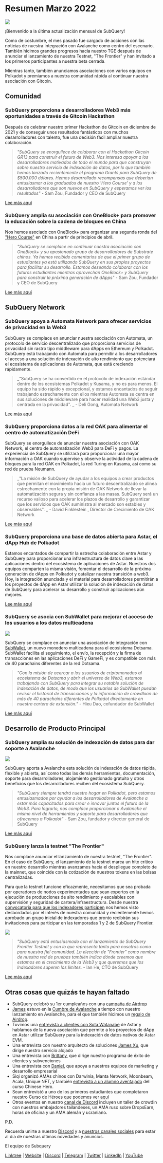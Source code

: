 # Resumen Marzo 2022

![](https://miro.medium.com/max/1400/1*ePGA5YU2NgY-qhQ66xAzcg.png)

¡Bienvenido a la última actualización mensual de SubQuery!

Como de costumbre, el mes pasado fue cargado de acciones con las noticias de nuestra integración con Avalanche como centro del escenario. También hicimos grandes progresos hacia nuestro TGE después de anunciar el lanzamiento de nuestra Testnet, "The Frontier" y han invitado a los primeros participantes a nuestra beta cerrada.

Mientras tanto, también anunciamos asociaciones con varios equipos en Polkadot y premiamos a nuestra comunidad rápida al continuar nuestra asociación con Gitcoin.

## Comunidad

### SubQuery proporciona a desarrolladores Web3 más oportunidades a través de Gitcoin Hackathon

Después de celebrar nuestro primer Hackathon de Gitcoin en diciembre de 2021 y de conseguir unos resultados fantásticos con muchos desarrolladores con talento, fue una decisión fácil ampliar nuestra colaboración.

> _"SubQuery se enorgullece de colaborar con el Hackathon Gitcoin GR13 para construir el futuro de Web3. Nos interesa apoyar a los desarrolladores motivados de todo el mundo para que construyan sobre nuestro servicio de indexación de datos, por lo que también hemos lanzado recientemente el programa Grants para SubQuery de $500.000 dólares. Hemos desarrollado recompensas que deberían entusiasmar a los graduados de nuestro 'Hero Course' y a los desarrolladores que son nuevos en SubQuery y esperamos ver los resultados"_ - Sam Zou, Fundador y CEO de SubQuery

[Lee más aquí](../blogs/20220308-gitcoin13-hackathon.md)

### SubQuery amplía su asociación con OneBlock+ para promover la educación sobre la cadena de bloques en China

Nos hemos asociado con OneBlock+ para organizar una segunda ronda del ["Hero Course"](https://doc.subquery.network/academy/herocourse/) en China a partir de principios de abril.

> _"SubQuery se complace en continuar nuestra asociación con OneBlock+ y su apasionado grupo de desarrolladores de Substrate chinos. Ya hemos recibido comentarios de que el primer grupo de estudiantes ya está utilizando SubQuery en sus propios proyectos para facilitar su desarrollo. Estamos deseando colaborar con los futuros estudiantes mientras aprovechan OneBlock+ y SubQuery para construir la próxima generación de dApps"_ - Sam Zou, Fundador y CEO de SubQuery

[Lee más aquí](../blogs/20220308-oneblock-education.md)

## SubQuery Network

### SubQuery apoya a Automata Network para ofrecer servicios de privacidad en la Web3

SubQuery se complace en anunciar nuestra asociación con Automata, un protocolo de servicio descentralizado que proporciona servicios de privacidad sin rastro tipo middleware para dApps en Ethereum y Polkadot. SubQuery está trabajando con Automata para permitir a los desarrolladores el acceso a una solución de indexación de alto rendimiento que potenciará el ecosistema de aplicaciones de Automata, que está creciendo rápidamente.

> _"SubQuery se ha convertido en el protocolo de indexación estándar dentro de los ecosistemas Polkadot y Kusama, y no es para menos. El equipo ha sido rápido y excepcional, y estamos encantados de seguir trabajando estrechamente con ellos mientras Automata se centra en sus soluciones de middleware para hacer realidad una Web3 justa y centrada en la privacidad". _ - Deli Gong, Automata Network

[Lee más aquí](../customer_announcements/20220317-automata.md)

### SubQuery proporciona datos a la red OAK para alimentar el centro de automatización DeFi

SubQuery se enorgullece de anunciar nuestra asociación con OAK Network, el centro de automatización Web3 para DeFi y pagos. La experiencia de SubQuery se utilizará para proporcionar una mayor información a OAK cuando supervise y observe la actividad de la cadena de bloques para la red OAK en Polkadot, la red Turing en Kusama, así como su red de prueba Neumann.

> _"La misión de SubQuery de ayudar a los equipos a crear productos que permitan el movimiento hacia un futuro descentralizado se alinea estrechamente con la propia misión de OAK Network de llevar la automatización segura y sin confianza a las masas. SubQuery será un recurso valioso para acelerar los plazos de desarrollo y garantizar que los servicios que OAK suministra al mercado son estables y observables". _ - David Finklestein , Director de Crecimiento de OAK Network

[Lee más aquí](../customer_announcements/20220315-oak-network.md)

### SubQuery proporciona una base de datos abierta para Astar, el dApp Hub de Polkadot

Estamos encantados de compartir la estrecha colaboración entre Astar y SubQuery para proporcionar una infraestructura de datos clave a las aplicaciones dentro del ecosistema de aplicaciones de Astar. Nuestros dos equipos comparten la misma visión, fomentar el desarrollo de la próxima generación de dApps en Polkadot y catalizar nuestra transición a web3. Hoy, la integración anunciada y el material para desarrolladores permitirán a los proyectos de dApp en Astar utilizar la solución de indexación de datos de SubQuery para acelerar su desarrollo y construir aplicaciones aún mejores.

[Lee más aquí](../customer_announcements/20220302-astar.md)

### SubQuery se asocia con SubWallet para mejorar el acceso de los usuarios a los datos multicadena

![](https://miro.medium.com/max/1400/1*2F2Itdhy6CPL0K1OF4flbA.png)

SubQuery se complace en anunciar una asociación de integración con [SubWallet](https://subwallet.app/), un nuevo monedero multicadena para el ecosistema Dotsama. SubWallet facilita el seguimiento, el envío, la recepción y la firma de transacciones en las aplicaciones DeFi y GameFi, y es compatible con más de 40 parachains diferentes de la red Dotsama.

> _"Con la misión de acercar a los usuarios de criptomonedas al ecosistema de Dotsama y abrir el universo de Web3, estamos trabajando con SubQuery para integrar su notable solución de indexación de datos, de modo que los usuarios de SubWallet puedan revisar el historial de transacciones y la información de crowdloan de más de 40 parachains diferentes de Polkadot directamente en nuestra cartera de extensión."_ - Hieu Dao, cofundador de SubWallet

[Lee más aquí](../customer_announcements/20220331-subwallet.md)

## Desarrollo de Producto Principal

### SubQuery amplía su solución de indexación de datos para dar soporte a Avalanche

![](https://miro.medium.com/max/1400/1*d4CnfS7YSvAhxcgBEdwCiA.png)

SubQuery aporta a Avalanche esta solución de indexación de datos rápida, flexible y abierta, así como todas las demás herramientas, documentación, soporte para desarrolladores, alojamiento gestionado gratuito y otros beneficios que los desarrolladores reciben del ecosistema SubQuery.

> _"SubQuery siempre tendrá nuestro hogar en Polkadot, pero estamos entusiasmados por ayudar a los desarrolladores de Avalanche a estar más capacitados para crear e innovar juntos el futuro de la Web3. Para lograrlo, nos complace proporcionar a Avalanche el mismo nivel de herramientas y soporte para desarrolladores que ofrecemos a Polkadot"_ - Sam Zou, fundador y director general de SubQuery

[Lee más aquí](../blogs/20220321-avalache.md)

### SubQuery lanza la testnet "The Frontier"

Nos complace anunciar el lanzamiento de nuestra testnet, "The Frontier". En el caso de SubQuery, el lanzamiento de la testnet marca un hito crítico en nuestro desarrollo mientras avanzamos hacia el despliegue completo de la mainnet, que coincide con la cotización de nuestros tokens en las bolsas centralizadas.

Para que la testnet funcione eficazmente, necesitamos que sea probada por operadores de nodos experimentados que sean expertos en la ejecución de producciones de alto rendimiento y escalables con supervisión y seguridad de cartera/infraestructura. Desde nuestra [convocatoria para que los indexadores participen](../blogs/20211202-indexer-invitation.md) nos hemos visto desbordados por el interés de nuestra comunidad y recientemente hemos aprobado un grupo inicial de indexadores que pronto recibirán sus invitaciones para participar en las temporadas 1 y 2 de SubQuery Frontier.

![](https://miro.medium.com/max/1400/1*_iqge0IqXriY7Zl0hUKQ3g.png)

> _"SubQuery está entusiasmado con el lanzamiento de SubQuery Frontier Testnet y con lo que representa tanto para nosotros como para nuestra fiel comunidad. La elección de "Frontier" como nombre de nuestra red de pruebas también indica dónde creemos que estamos en el crecimiento de la Web3 y que queremos que los Indexadores superen los límites._ - Ian He, CTO de SubQuery

[Lee más aquí](../blogs/20220330-frontier-testnet.md)

## Otras cosas que quizás te hayan faltado

- SubQuery celebró su 1er cumpleaños con una [campaña de Airdrop](https://gleam.io/leBTF/subquery-1st-birthday-airdrop-)
- [James](https://matchstiq.io/stories/james-bayly-head-of-business-development-at-subquery/) estuvo en la [Cumbre de Avalanche](https://www.avalanchesummit.com/agenda/speakers/1565739) a tiempo con nuestro lanzamiento en Avalanche, para el que también hicimos un [regalo de Airdrop](https://gleam.io/pPoMH/-subquery-x-avalanche-airdrop-competition).
- Tuvimos una [entrevista a clientes con Sota Watanabe](https://www.youtube.com/watch?v=KczSlTcb6aw) de Astar y hablamos de la nueva asociación que permite a los proyectos de dApp en Astar utilizar SubQuery para la indexación de datos nativos de Astar EVM.
- Una entrevista con nuestro arquitecto de soluciones [James Xu](https://www.youtube.com/watch?v=K-d-3JA5IsA), que dirige nuestro servicio alojado
- Una entrevista con [Brittany](https://www.youtube.com/watch?v=IyKg2Gu2A8g), que dirige nuestro programa de éxito de clientes y subvenciones
- Una entrevista con [Daniel](https://www.youtube.com/watch?v=meaictYiskI&feature=youtu.be), que apoya a nuestros equipos de marketing y desarrollo empresarial
- Siqi organizó AMAs chinos con Darwinia, Manta Network, Moonbeam, Acala, Unique NFT, y también [entrevistó a un alumno aventajado](https://www.youtube.com/watch?v=z13w7GmpZWw) del curso Chinese Hero.
- Sean entrevistó a uno de los primeros estudiantes que completaron nuestro Curso de Héroes que podemos ver [aquí](https://www.youtube.com/watch?v=pItgREDAprc)
- Otros eventos en nuestro [canal de Discord](https://discord.com/invite/subquery) incluyen un taller de crowdin con nuestros embajadores tailandeses, un AMA ruso sobre DropsEarn, horas de oficina y un AMA alemán y ucraniano.

P.D.

Recuerda unirte a nuestro [Discord](https://discord.com/invite/subquery) y a [nuestros canales sociales](https://linktr.ee/subquerynetwork) para estar al día de nuestras últimas novedades y anuncios.

El equipo de Subquery

[Linktree](https://linktr.ee/subquerynetwork) | [Website](https://subquery.network/) | [Discord](https://discord.com/invite/78zg8aBSMG) | [Telegram](https://t.me/subquerynetwork) | [Twitter](https://twitter.com/subquerynetwork) | [LinkedIn](https://www.linkedin.com/company/subquery) | [YouTube](https://www.youtube.com/channel/UCi1a6NUUjegcLHDFLr7CqLw)
